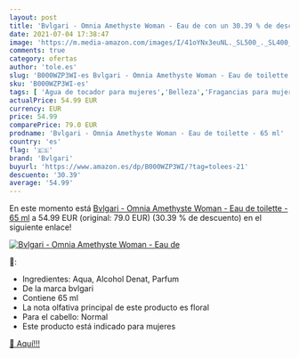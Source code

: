 ```yaml
---
layout: post
title: 'Bvlgari - Omnia Amethyste Woman - Eau de con un 30.39 % de descuento'
date: 2021-07-04 17:38:47
image: 'https://m.media-amazon.com/images/I/41oYNx3euNL._SL500_._SL400_.jpg'
comments: true
category: ofertas
author: 'tole.es'
slug: 'B000WZP3WI-es Bvlgari - Omnia Amethyste Woman - Eau de toilette - 65 ml'
sku: 'B000WZP3WI-es'
tags: [ 'Agua de tocador para mujeres','Belleza','Fragancias para mujeres','Perfumes y fragancias','bvlgari','de','eau','toilette', ]
actualPrice: 54.99 EUR
currency: EUR
price: 54.99
comparePrice: 79.0 EUR
prodname: 'Bvlgari - Omnia Amethyste Woman - Eau de toilette - 65 ml'
country: 'es'
flag: '🇪🇸'
brand: 'Bvlgari'
buyurl: 'https://www.amazon.es/dp/B000WZP3WI/?tag=tolees-21'
descuento: '30.39'
average: '54.99'
---
```


En este momento está [Bvlgari - Omnia Amethyste Woman - Eau de toilette - 65 ml](https://www.amazon.es/dp/B000WZP3WI/?tag=tolees-21) a 54.99 EUR (original: 79.0 EUR) (30.39 %  de descuento) en el siguiente enlace!

[![Bvlgari - Omnia Amethyste Woman - Eau de](https://m.media-amazon.com/images/I/41oYNx3euNL._SL500_._SL400_.jpg)](https://www.amazon.es/dp/B000WZP3WI/?tag=tolees-21)

🔎:

- Ingredientes: Aqua, Alcohol Denat, Parfum
- De la marca bvlgari
- Contiene 65 ml
- La nota olfativa principal de este producto es floral
- Para el cabello: Normal
- Este producto está indicado para mujeres

[🛒 Aquí!!!](https://www.amazon.es/dp/B000WZP3WI/?tag=tolees-21)
